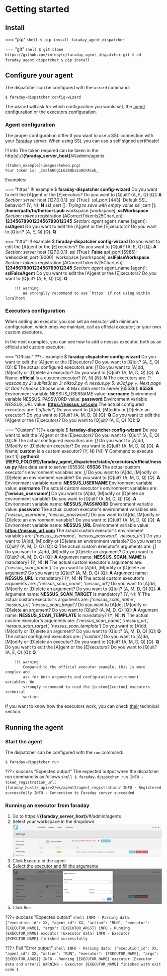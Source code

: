 # Getting started

## Install

=== "pip"
    ```shell
    $ pip install faraday_agent_dispatcher
    ```

=== "git"
    ```shell
    $ git clone https://github.com/infobyte/faraday_agent_dispatcher.git
    $ cd faraday_agent_dispatcher
    $ pip install .
    ```

## Configure your agent

The dispatcher can be configured with the `wizard` command: <!--Add link to proper page-->

```shell
$ faraday-dispatcher config-wizard
```

The wizard will ask for which configuration you would set, the
 [agent configuration](#agent-configuration) or the
 [executors configuration](#executors-configuration).

### Agent configuration

The proper configuration differ if you want to use a SSL connection with your
 [Faraday][faraday] server. When using SSL you can use a self signed certificate!

!!! info
    The token required can be taken in the http(s)://__{faraday_server_host}__/#/admin/agents

    ![token_example](images/token.png)
    Your token is: _ImalA8Cg1L6Z5Qbx2u9CFAsob_

Examples:

=== "https"
    !!! example
        $ **faraday-dispatcher config-wizard**
        Do you want to edit the [A]gent or the [E]xecutors? Do you want to [Q]uit?
         (A, E, Q) [Q]: **A**
        _Section: server_
        host [127.0.0.1]:
        ssl [True]:
        ssl_port [443]:
        Default SSL behavior? (Y, N): **N**
        ssl_cert []:
        _Trying to save with empty value_
        ssl_cert []: **/home/path/to/the/cert.pub**
        workspace [workspace]: **sslWorkspace**
        _Section: tokens_
        registration [ACorrectTokenIs25CharLen]: **1234567890123456789012345**
        _Section: agent_
        agent_name [agent]: **sslAgent**
        Do you want to edit the [A]gent or the [E]xecutors? Do you want to [Q]uit?
         (A, E, Q) [Q]: **Q**

=== "http"
    !!! example
        $ **faraday-dispatcher config-wizard**
        Do you want to edit the [A]gent or the [E]xecutors? Do you want to [Q]uit?
         (A, E, Q) [Q]: **A**
        _Section: server_
        host [127.0.0.1]:
        ssl [True]: **False**
        api_port [5985]:
        websocket_port [9000]:
        workspace [workspace]: **sslFalseWorkspace**
        _Section: tokens_
        registration [ACorrectTokenIs25CharLen]: **1234567890123456789012345**
        _Section: agent_
        agent_name [agent]: **sslFalseAgent**
        Do you want to edit the [A]gent or the [E]xecutors? Do you want to [Q]uit?
        (A, E, Q) [Q]: **Q**

        !!! warning
            We stronglly recommend to use `https` if not using within localhost

### Executors configuration

When adding an executor you can set an executor with minimum configuration,
 which ones we maintain, call as official executor; or your own custom
 executors.

In the next examples, you can see how to add a nessus executor, both as an
official and custom executor:

=== "Official"
    ???+ example
        $ **faraday-dispatcher config-wizard**
        Do you want to edit the [A]gent or the [E]xecutors? Do you want to
        [Q]uit? (A, E, Q) [Q]: **E**
        The actual configured executors are: _[]_
        Do you want to [A]dd, [M]odify or [D]elete an executor? Do you want to
        [Q]uit? (A, M, D, Q) [Q]: **A**
        Name: **official**
        Is a custom executor? (Y, N) [N]: **N**
        The executors are:
        _1: wpscan.py_
        _2: sublist3r.sh_
        _3: nikto2.py_
        _4: nessus.py_
        _5: w3af.py_
        _+: Next page_
        _Q: Don't choose_
        Choose one: **4**
        Max data sent to server [65536]: **65536**
        Environment variable NESSUS_USERNAME value: **username**
        Environment variable NESSUS_PASSWORD value: **password**
        Environment variable NESSUS_URL value: **https://nessus_url.com**
        The actual configured executors are: _['official']_
        Do you want to [A]dd, [M]odify or [D]elete an executor? Do you want to
        [Q]uit? (A, M, D, Q) [Q]: **Q**
        Do you want to edit the [A]gent or the [E]xecutors? Do you want to
        [Q]uit? (A, E, Q) [Q]: **Q**

=== "Custom"
    ???+ example
        $ **faraday-dispatcher config-wizard**
        Do you want to edit the [A]gent or the [E]xecutors? Do you want to
        [Q]uit? (A, E, Q) [Q]: **E**
        The actual configured executors are: _[]_
        Do you want to [A]dd, [M]odify or [D]elete an executor? Do you want to
        [Q]uit? (A, M, D, Q) [Q]: **A**
        Name: **custom**
        Is a custom executor? (Y, N) [N]: **Y**
        Command to execute [exit 1]: **python3
        {REPO_FOLDER}/faraday_agent_dispatcher/static/executors/official/nessus.py**
        Max data sent to server [65536]: **65536**
        The actual custom executor's environment variables are: _[]_
        Do you want to [A]dd, [M]odify or [D]elete an environment variable? Do you
         want to [Q]uit? (A, M, D, Q) [Q]: **A**
        Environment variable name: **NESSUS_USERNAME**
        Environment variable value: **username**
        The actual custom executor's environment variables are: __['nessus_username']__
        Do you want to [A]dd, [M]odify or [D]elete an environment variable? Do you
         want to [Q]uit? (A, M, D, Q) [Q]: **A**
        Environment variable name: **NESSUS_PASSWORD**
        Environment variable value: **password**
        The actual custom executor's environment variables are: _['nessus_username',
         'nessus_password']_
        Do you want to [A]dd, [M]odify or [D]elete an environment variable? Do you
         want to [Q]uit? (A, M, D, Q) [Q]: **A**
        Environment variable name: **NESSUS_URL**
        Environment variable value: **https://nessus_url.com**
        The actual custom executor's environment variables are: _['nessus_username',
         'nessus_password', 'nessus_url']_
        Do you want to [A]dd, [M]odify or [D]elete an environment variable? Do you
         want to [Q]uit? (A, M, D, Q) [Q]: **Q**
        The actual custom executor's arguments are: _[]_
        Do you want to [A]dd, [M]odify or [D]elete an argument? Do you want to
         [Q]uit? (A, M, D, Q) [Q]: **A**
        Argument name: **NESSUS_SCAN_NAME**
        Is mandatory? (Y, N): **N**
        The actual custom executor's arguments are: _['nessus_scan_name']_
        Do you want to [A]dd, [M]odify or [D]elete an argument? Do you want to
         [Q]uit? (A, M, D, Q) [Q]: **A**
        Argument name: **NESSUS_URL**
        Is mandatory? (Y, N): **N**
        The actual custom executor's arguments are: _['nessus_scan_name',
         'nessus_url']_
        Do you want to [A]dd, [M]odify or [D]elete an argument? Do you want to
         [Q]uit? (A, M, D, Q) [Q]: **A**
        Argument name: **NESSUS_SCAN_TARGET**
        Is mandatory? (Y, N): **Y**
        The actual custom executor's arguments are: _['nessus_scan_name',
        'nessus_url', 'nessus_scan_target']_
        Do you want to [A]dd, [M]odify or [D]elete an argument? Do you want to
         [Q]uit? (A, M, D, Q) [Q]: **A**
        Argument name: **NESSUS_SCAN_TEMPLATE**
        Is mandatory? (Y, N): **N**
        The actual custom executor's arguments are: _['nessus_scan_name',
        'nessus_url', 'nessus_scan_target', 'nessus_scan_template']_
        Do you want to [A]dd, [M]odify or [D]elete an argument? Do you want to
         [Q]uit? (A, M, D, Q) [Q]: **Q**
        The actual configured executors are: _['custom']_
        Do you want to [A]dd, [M]odify or [D]elete an executor? Do you want to
         [Q]uit? (A, M, D, Q) [Q]: **Q**
        Do you want to edit the [A]gent or the [E]xecutors? Do you want to [Q]uit?
         (A, E, Q) [Q]: **Q**

        !!! warning
            Compared to the official executor example, this is more complex and
            ask for both arguments and configuration environment variables. We
            strongly recommend to read the [custom][custom] executors technical
            section

If you want to know how the executors work, you can check [their][executors]
technical section.

## Running the agent

### Start the agent

The dispatcher can be configured with the `run` command: <!--Add link to proper page-->

```shell
$ faraday-dispatcher run
```

???+ success "Expected output"
    The expected output when the dispatcher run command is as follows
    ```shell
    $ faraday-dispatcher run
    INFO - token_registration_url: {faraday_host}/_api/v2/ws/agent2/agent_registration/
    INFO - Registered successfully
    INFO - Connection to Faraday server succeeded
    ```

### Running an executor from faraday

1. Go to https://__{faraday_server_host}__/#/admin/agents
1. Select your workspace in the dropdown
   ![Agents view](images/agent_example.png)
1. Click Execute in the agent
1. Select the executor and fill the arguments
   ![Executor view](images/executor_example.png)
1. Click `Run`

???+ success "Expected output"
    ```shell
    INFO - Parsing data: {"execution_id": XX, "agent_id": XX, "action": "RUN", "executor": {EXECUTOR_NAME}, "args": {EXECUTOR_ARGS}}
    INFO - Running {EXECUTOR_NAME} executor
    [Executor data]
    INFO - Executor {EXECUTOR_NAME} finished successfully
    ```

???+ Fail "Error output"
    ```shell
    INFO - Parsing data: {"execution_id": XX, "agent_id": XX, "action": "RUN", "executor": {EXECUTOR_NAME}, "args": {EXECUTOR_ARGS}}
    INFO - Running {EXECUTOR_NAME} executor
    [Executor data and errors]
    WARNING - Executor {EXECUTOR_NAME} finished with exit code 1
    ```

[faraday]: https://github.com/infobyte/faraday
[executors]: technical/agents.md#executors
[custom]: technical/agents.md#custom-executors
